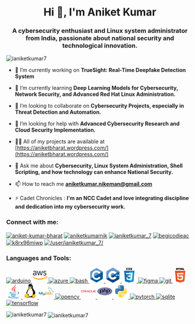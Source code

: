 <h1 align="center">Hi 👋, I'm Aniket Kumar</h1>
<h3 align="center">A cybersecurity enthusiast and Linux system administrator from India, passionate about national security and technological innovation.</h3>

<p align="left"> <img src="https://komarev.com/ghpvc/?username=ianiketkumar7&label=Profile%20views&color=0e75b6&style=flat" alt="ianiketkumar7" /> </p>

- 🔭 I’m currently working on **TrueSight: Real-Time Deepfake Detection System**

- 🌱 I’m currently learning **Deep Learning Models for Cybersecurity, Network Security, and Advanced Red Hat Linux Administration.**

- 👯 I’m looking to collaborate on **Cybersecurity Projects, especially in Threat Detection and Automation.**

- 🤝 I’m looking for help with **Advanced Cybersecurity Research and Cloud Security Implementation.**

- 👨‍💻 All of my projects are available at [https://aniketbharat.wordpress.com/](https://aniketbharat.wordpress.com/)

- 💬 Ask me about **Cybersecurity, Linux System Administration, Shell Scripting, and how technology can enhance National Security.**

- 📫 How to reach me **aniketkumar.nikeman@gmail.com**

- ⚡ Cadet Chronicles : **I'm an NCC Cadet and love integrating discipline and dedication into my cybersecurity work.**

<h3 align="left">Connect with me:</h3>
<p align="left">
<a href="https://linkedin.com/in/aniket-kumar-bharat" target="blank"><img align="center" src="https://raw.githubusercontent.com/rahuldkjain/github-profile-readme-generator/master/src/images/icons/Social/linked-in-alt.svg" alt="aniket-kumar-bharat" height="30" width="40" /></a>
<a href="https://www.codechef.com/users/aniketkumarnik" target="blank"><img align="center" src="https://cdn.jsdelivr.net/npm/simple-icons@3.1.0/icons/codechef.svg" alt="aniketkumarnik" height="30" width="40" /></a>
<a href="https://www.hackerrank.com/ianiketkumar_7" target="blank"><img align="center" src="https://raw.githubusercontent.com/rahuldkjain/github-profile-readme-generator/master/src/images/icons/Social/hackerrank.svg" alt="ianiketkumar_7" height="30" width="40" /></a>
<a href="https://codeforces.com/profile/begicodieac" target="blank"><img align="center" src="https://raw.githubusercontent.com/rahuldkjain/github-profile-readme-generator/master/src/images/icons/Social/codeforces.svg" alt="begicodieac" height="30" width="40" /></a>
<a href="https://www.leetcode.com/k8rx96miwp" target="blank"><img align="center" src="https://raw.githubusercontent.com/rahuldkjain/github-profile-readme-generator/master/src/images/icons/Social/leet-code.svg" alt="k8rx96miwp" height="30" width="40" /></a>
<a href="https://auth.geeksforgeeks.org/user//user/ianiketkumar_7/" target="blank"><img align="center" src="https://raw.githubusercontent.com/rahuldkjain/github-profile-readme-generator/master/src/images/icons/Social/geeks-for-geeks.svg" alt="/user/ianiketkumar_7/" height="30" width="40" /></a>
</p>

<h3 align="left">Languages and Tools:</h3>
<p align="left"> <a href="https://www.arduino.cc/" target="_blank" rel="noreferrer"> <img src="https://cdn.worldvectorlogo.com/logos/arduino-1.svg" alt="arduino" width="40" height="40"/> </a> <a href="https://aws.amazon.com" target="_blank" rel="noreferrer"> <img src="https://raw.githubusercontent.com/devicons/devicon/master/icons/amazonwebservices/amazonwebservices-original-wordmark.svg" alt="aws" width="40" height="40"/> </a> <a href="https://azure.microsoft.com/en-in/" target="_blank" rel="noreferrer"> <img src="https://www.vectorlogo.zone/logos/microsoft_azure/microsoft_azure-icon.svg" alt="azure" width="40" height="40"/> </a> <a href="https://www.gnu.org/software/bash/" target="_blank" rel="noreferrer"> <img src="https://www.vectorlogo.zone/logos/gnu_bash/gnu_bash-icon.svg" alt="bash" width="40" height="40"/> </a> <a href="https://www.cprogramming.com/" target="_blank" rel="noreferrer"> <img src="https://raw.githubusercontent.com/devicons/devicon/master/icons/c/c-original.svg" alt="c" width="40" height="40"/> </a> <a href="https://www.w3schools.com/cpp/" target="_blank" rel="noreferrer"> <img src="https://raw.githubusercontent.com/devicons/devicon/master/icons/cplusplus/cplusplus-original.svg" alt="cplusplus" width="40" height="40"/> </a> <a href="https://www.w3schools.com/css/" target="_blank" rel="noreferrer"> <img src="https://raw.githubusercontent.com/devicons/devicon/master/icons/css3/css3-original-wordmark.svg" alt="css3" width="40" height="40"/> </a> <a href="https://www.figma.com/" target="_blank" rel="noreferrer"> <img src="https://www.vectorlogo.zone/logos/figma/figma-icon.svg" alt="figma" width="40" height="40"/> </a> <a href="https://git-scm.com/" target="_blank" rel="noreferrer"> <img src="https://www.vectorlogo.zone/logos/git-scm/git-scm-icon.svg" alt="git" width="40" height="40"/> </a> <a href="https://www.w3.org/html/" target="_blank" rel="noreferrer"> <img src="https://raw.githubusercontent.com/devicons/devicon/master/icons/html5/html5-original-wordmark.svg" alt="html5" width="40" height="40"/> </a> <a href="https://www.java.com" target="_blank" rel="noreferrer"> <img src="https://raw.githubusercontent.com/devicons/devicon/master/icons/java/java-original.svg" alt="java" width="40" height="40"/> </a> <a href="https://www.linux.org/" target="_blank" rel="noreferrer"> <img src="https://raw.githubusercontent.com/devicons/devicon/master/icons/linux/linux-original.svg" alt="linux" width="40" height="40"/> </a> <a href="https://www.mysql.com/" target="_blank" rel="noreferrer"> <img src="https://raw.githubusercontent.com/devicons/devicon/master/icons/mysql/mysql-original-wordmark.svg" alt="mysql" width="40" height="40"/> </a> <a href="https://opencv.org/" target="_blank" rel="noreferrer"> <img src="https://www.vectorlogo.zone/logos/opencv/opencv-icon.svg" alt="opencv" width="40" height="40"/> </a> <a href="https://www.oracle.com/" target="_blank" rel="noreferrer"> <img src="https://raw.githubusercontent.com/devicons/devicon/master/icons/oracle/oracle-original.svg" alt="oracle" width="40" height="40"/> </a> <a href="https://www.php.net" target="_blank" rel="noreferrer"> <img src="https://raw.githubusercontent.com/devicons/devicon/master/icons/php/php-original.svg" alt="php" width="40" height="40"/> </a> <a href="https://www.python.org" target="_blank" rel="noreferrer"> <img src="https://raw.githubusercontent.com/devicons/devicon/master/icons/python/python-original.svg" alt="python" width="40" height="40"/> </a> <a href="https://pytorch.org/" target="_blank" rel="noreferrer"> <img src="https://www.vectorlogo.zone/logos/pytorch/pytorch-icon.svg" alt="pytorch" width="40" height="40"/> </a> <a href="https://www.sqlite.org/" target="_blank" rel="noreferrer"> <img src="https://www.vectorlogo.zone/logos/sqlite/sqlite-icon.svg" alt="sqlite" width="40" height="40"/> </a> <a href="https://www.tensorflow.org" target="_blank" rel="noreferrer"> <img src="https://www.vectorlogo.zone/logos/tensorflow/tensorflow-icon.svg" alt="tensorflow" width="40" height="40"/> </a> </p>

<p><img align="left" src="https://github-readme-stats.vercel.app/api/top-langs?username=ianiketkumar7&show_icons=true&locale=en&layout=compact" alt="ianiketkumar7" /></p>

<p>&nbsp;<img align="center" src="https://github-readme-stats.vercel.app/api?username=ianiketkumar7&show_icons=true&locale=en" alt="ianiketkumar7" /></p>
